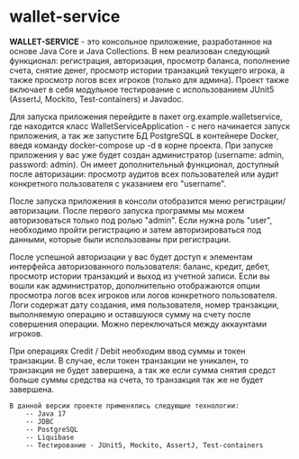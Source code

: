 # wallet-service

  **WALLET-SERVICE** - это консольное приложение, разработанное на основе Java Core и Java Collections. В нем реализован следующий функционал: регистрация, авторизация, просмотр баланса, пополнение счета, снятие денег, просмотр истории транзакций текущего игрока, а также просмотр логов всех игроков (только для админа). Проект также включает в себя модульное тестирование с использованием JUnit5 (AssertJ, Mockito, Test-containers) и Javadoc.
 
  Для запуска приложения перейдите в пакет org.example.walletservice, где находится класс WalletServiceApplication - с него начинается запуск приложения, а так же запустите БД PostgreSQL в контейнере Docker, введя команду docker-compose up -d в корне проекта. При запуске приложения у вас уже будет создан администратор (username: admin, password: admin). Он имеет дополнительный функционал, доступный после авторизации: просмотр аудитов всех пользователей или аудит конкретного пользователя с указанием его "username".
  
  После запуска приложения в консоли отобразится меню регистрации/авторизации. После первого запуска программы мы можем авторизоваться только под ролью "admin". Если нужна роль "user", необходимо пройти регистрацию и затем авторизироваться под данными, которые были использованы при регистрации.
  
  После успешной авторизации у вас будет доступ к элементам интерфейса авторизованного пользователя: баланс, кредит, дебет, просмотр истории транзакций и выход из учетной записи. Если вы вошли как администратор, дополнительно отображаются опции просмотра логов всех игроков или логов конкретного пользователя. Логи содержат дату создания, имя пользователя, номер транзакции, выполняемую операцию и оставшуюся сумму на счету после совершения операции. Можно переключаться между аккаунтами игроков.

  При операциях Credit / Debit необходим ввод суммы и токен транзакции. В случае, если токен транзакции не уникален, то транзакция не будет завершена, а так же если сумма снятия средст больше суммы средства на счета, то транзакция так же не будет завершена.

	В данной версии проекте применялись следующие технологии:
        -- Java 17
        -- JDBC
        -- PostgreSQL
        -- Liquibase
        -- Тестирование - JUnit5, Mockito, AssertJ, Test-containers